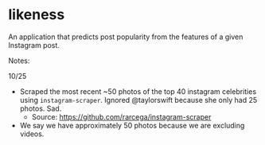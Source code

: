 # likeness
An application that predicts post popularity from the features of a given Instagram post.

Notes:

10/25
- Scraped the most recent ~50 photos of the top 40 instagram celebrities using `instagram-scraper`. Ignored @taylorswift because she only had 25 photos. Sad.
	- Source: https://github.com/rarcega/instagram-scraper
- We say we have approximately 50 photos because we are excluding videos.